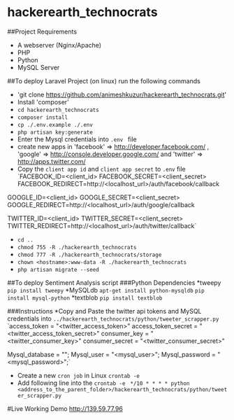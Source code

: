 # hackerearth_technocrats

##Project Requirements
* A webserver (Nginx/Apache)
* PHP
* Python
* MySQL Server

##To deploy Laravel Project (on linux) run the following commands
* 'git clone https://github.com/animeshkuzur/hackerearth_technocrats.git'
* Install 'composer'
* `cd hackerearth_technocrats`
* `composer install`
* `cp ./.env.example ./.env`
* `php artisan key:generate`
* Enter the Mysql credentials into `.env ` file
* create new apps in 
'facebook' => http://developer.facebook.com/ , 
'google' => http://console.developer.google.com/ and 
'twitter' => http://apps.twitter.com/
* Copy the `client app id` and `client app secret` to `.env` file
`FACEBOOK_ID=<client_id>
FACEBOOK_SECRET=<client_secret>
FACEBOOK_REDIRECT=http://<localhost_url>/auth/facebook/callback

GOOGLE_ID=<client_id>
GOOGLE_SECRET=<client_secret>
GOOGLE_REDIRECT=http://<localhost_url>/auth/google/callback

TWITTER_ID=<client_id>
TWITTER_SECRET=<client_secret>
TWITTER_REDIRECT=http://<localhost_url>/auth/twitter/callback`
* `cd ..`
* `chmod 755 -R ./hackerearth_technocrats`
* `chmod 777 -R ./hackerearth_technocrats/storage`
* `chown <hostname>:www-data -R ./hackerearth_technocrats`
* `php artisan migrate --seed`

##To deploy Sentiment Analysis script
###Python Dependencies
*tweepy
`pip install tweepy`
*MySQLdb
`apt-get install python-mysqldb`
`pip install mysql-python`
*textblob
`pip install textblob`

###Instructions
*Copy and Paste the twitter api tokens and MySQL credentials into `../hackerearth_technocrats/python/tweeter_scrapper.py`
`access_token = "<twitter_access_token>"
access_token_secret = "<twitter_access_token_secret>"
consumer_key = "<twitter_consumer_key>"
consumer_secret = "<twitter_consumer_secret>"

Mysql_database = "<database>";
Mysql_user = "<mysql_user>";
Mysql_password = "<mysql_password>";`
* Create a new `cron job` in Linux
`crontab -e`
* Add following line into the  `crontab -e `
`*/10 * * * * python <address_to_the_parent_folder>/hackerearth_technocrats/python/tweeter_scrapper.py`



#Live Working Demo
http://139.59.77.96
